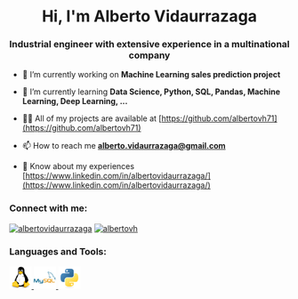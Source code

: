 <h1 align="center">Hi, I'm Alberto Vidaurrazaga</h1>
<h3 align="center">Industrial engineer with extensive experience in a multinational company</h3>

- 🔭 I’m currently working on **Machine Learning sales prediction project**

- 🌱 I’m currently learning **Data Science, Python, SQL, Pandas, Machine Learning, Deep Learning, ...**

- 👨‍💻 All of my projects are available at [https://github.com/albertovh71](https://github.com/albertovh71)

- 📫 How to reach me **alberto.vidaurrazaga@gmail.com**

- 📄 Know about my experiences [https://www.linkedin.com/in/albertovidaurrazaga/](https://www.linkedin.com/in/albertovidaurrazaga/)

<h3 align="left">Connect with me:</h3>
<p align="left">
<a href="https://linkedin.com/in/albertovidaurrazaga" target="blank"><img align="center" src="https://raw.githubusercontent.com/rahuldkjain/github-profile-readme-generator/master/src/images/icons/Social/linked-in-alt.svg" alt="albertovidaurrazaga" height="30" width="40" /></a>
<a href="https://kaggle.com/albertovh" target="blank"><img align="center" src="https://raw.githubusercontent.com/rahuldkjain/github-profile-readme-generator/master/src/images/icons/Social/kaggle.svg" alt="albertovh" height="30" width="40" /></a>
</p>

<h3 align="left">Languages and Tools:</h3>
<p align="left"> <a href="https://www.linux.org/" target="_blank" rel="noreferrer"> <img src="https://raw.githubusercontent.com/devicons/devicon/master/icons/linux/linux-original.svg" alt="linux" width="40" height="40"/> </a> <a href="https://www.mysql.com/" target="_blank" rel="noreferrer"> <img src="https://raw.githubusercontent.com/devicons/devicon/master/icons/mysql/mysql-original-wordmark.svg" alt="mysql" width="40" height="40"/> </a> <a href="https://www.python.org" target="_blank" rel="noreferrer"> <img src="https://raw.githubusercontent.com/devicons/devicon/master/icons/python/python-original.svg" alt="python" width="40" height="40"/> </a> </p>

